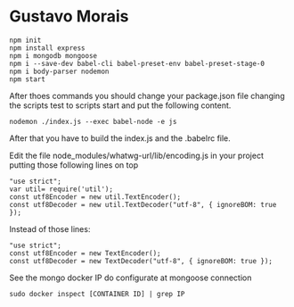 # Gustavo Morais

```
npm init
npm install express
npm i mongodb mongoose
npm i --save-dev babel-cli babel-preset-env babel-preset-stage-0
npm i body-parser nodemon
npm start
```
After thoes commands you should change your package.json file
changing the scripts test to scripts start and put the following content.

```
nodemon ./index.js --exec babel-node -e js
```

After that you have to build the index.js and the .babelrc file.

Edit the file node_modules/whatwg-url/lib/encoding.js in your project
putting those following lines on top

```
"use strict";
var util= require('util');
const utf8Encoder = new util.TextEncoder();
const utf8Decoder = new util.TextDecoder("utf-8", { ignoreBOM: true });
```
Instead of those lines:
```
"use strict";
const utf8Encoder = new TextEncoder();
const utf8Decoder = new TextDecoder("utf-8", { ignoreBOM: true });
```

See the mongo docker IP do configurate at mongoose connection

```
sudo docker inspect [CONTAINER ID] | grep IP
```